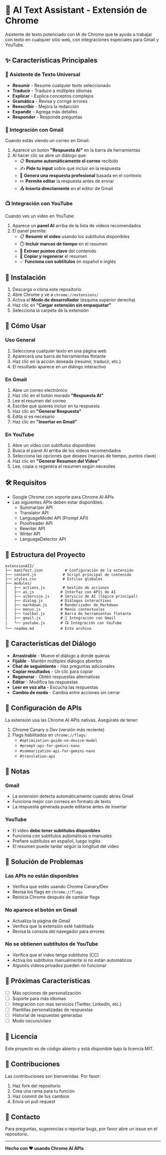# 🤖 AI Text Assistant - Extensión de Chrome

Asistente de texto potenciado con IA de Chrome que te ayuda a trabajar con texto en cualquier sitio web, con integraciones especiales para Gmail y YouTube.

## ✨ Características Principales

### 📝 Asistente de Texto Universal
- **Resumir** - Resume cualquier texto seleccionado
- **Traducir** - Traduce a múltiples idiomas
- **Explicar** - Explica conceptos complejos
- **Gramática** - Revisa y corrige errores
- **Reescribir** - Mejora la redacción
- **Expandir** - Agrega más detalles
- **Responder** - Responde preguntas

### 📧 Integración con Gmail
Cuando estás viendo un correo en Gmail:
1. Aparece un botón **"Respuesta AI"** en la barra de herramientas
2. Al hacer clic se abre un diálogo que:
   - 📋 **Resume automáticamente el correo** recibido
   - ✍️ **Pide tu input** sobre qué incluir en la respuesta
   - 🤖 **Genera una respuesta profesional** basada en el contexto
   - ✏️ **Permite editar** la respuesta antes de enviar
   - 📤 **Inserta directamente** en el editor de Gmail

### 📺 Integración con YouTube
Cuando ves un video en YouTube:
1. Aparece un **panel AI** arriba de la lista de videos recomendados
2. El panel permite:
   - 📋 **Resumir el video** usando los subtítulos disponibles
   - ⏱️ **Incluir marcas de tiempo** en el resumen
   - 🎯 **Extraer puntos clave** del contenido
   - 📄 **Copiar y regenerar** el resumen
   - ✅ **Funciona con subtítulos** en español e inglés

## 🚀 Instalación

1. Descarga o clona este repositorio
2. Abre Chrome y ve a `chrome://extensions/`
3. Activa el **Modo de desarrollador** (esquina superior derecha)
4. Haz clic en **"Cargar extensión sin empaquetar"**
5. Selecciona la carpeta de la extensión

## 🎯 Cómo Usar

### Uso General
1. Selecciona cualquier texto en una página web
2. Aparecerá una barra de herramientas flotante
3. Haz clic en la acción deseada (resumir, traducir, etc.)
4. El resultado aparece en un diálogo interactivo

### En Gmail
1. Abre un correo electrónico
2. Haz clic en el botón morado **"Respuesta AI"**
3. Lee el resumen del correo
4. Escribe qué quieres incluir en tu respuesta
5. Haz clic en **"Generar Respuesta"**
6. Edita si es necesario
7. Haz clic en **"Insertar en Gmail"**

### En YouTube
1. Abre un video con subtítulos disponibles
2. Busca el panel AI arriba de los videos recomendados
3. Selecciona las opciones que desees (marcas de tiempo, puntos clave)
4. Haz clic en **"Generar Resumen del Video"**
5. Lee, copia o regenera el resumen según necesites

## 🛠️ Requisitos

- Google Chrome con soporte para Chrome AI APIs
- Las siguientes APIs deben estar disponibles:
  - Summarizer API
  - Translator API
  - LanguageModel API (Prompt API)
  - Proofreader API
  - Rewriter API
  - Writer API
  - LanguageDetector API

## 📁 Estructura del Proyecto

```
extensionAI2/
├── manifest.json          # Configuración de la extensión
├── content.js            # Script principal de contenido
├── styles.css            # Estilos globales
├── modules/
│   ├── actions.js        # Gestión de acciones
│   ├── ai.js            # Interfaz con APIs de AI
│   ├── aiService.js     # Servicio de AI (lógica principal)
│   ├── dialog.js        # Diálogos interactivos
│   ├── markdown.js      # Renderizador de Markdown
│   ├── menus.js         # Menús contextuales
│   ├── toolbar.js       # Barra de herramientas flotante
│   ├── gmail.js         # 📧 Integración con Gmail
│   └── youtube.js       # 📺 Integración con YouTube
└── readme.md            # Este archivo
```

## 🎨 Características del Diálogo

- **Arrastrable** - Mueve el diálogo a donde quieras
- **Fijable** - Mantén múltiples diálogos abiertos
- **Chat de seguimiento** - Haz preguntas adicionales
- **Copiar resultados** - Un clic para copiar
- **Regenerar** - Obtén respuestas alternativas
- **Editar** - Modifica las respuestas
- **Leer en voz alta** - Escucha las respuestas
- **Cambio de modo** - Cambia entre acciones sin cerrar

## 🔧 Configuración de APIs

La extensión usa las Chrome AI APIs nativas. Asegúrate de tener:

1. Chrome Canary o Dev (versión más reciente)
2. Flags habilitados en `chrome://flags`:
   - `#optimization-guide-on-device-model`
   - `#prompt-api-for-gemini-nano`
   - `#summarization-api-for-gemini-nano`
   - `#translation-api`

## 📝 Notas

### Gmail
- La extensión detecta automáticamente cuando abres Gmail
- Funciona mejor con correos en formato de texto
- La respuesta generada puede editarse antes de insertar

### YouTube
- El video **debe tener subtítulos disponibles**
- Funciona con subtítulos automáticos o manuales
- Prefiere subtítulos en español, luego inglés
- El resumen puede tardar según la longitud del video

## 🐛 Solución de Problemas

### Las APIs no están disponibles
- Verifica que estés usando Chrome Canary/Dev
- Revisa los flags en `chrome://flags`
- Reinicia Chrome después de cambiar flags

### No aparece el botón en Gmail
- Actualiza la página de Gmail
- Verifica que la extensión esté habilitada
- Revisa la consola del navegador para errores

### No se obtienen subtítulos de YouTube
- Verifica que el video tenga subtítulos (CC)
- Activa los subtítulos manualmente si no están automáticos
- Algunos videos privados pueden no funcionar

## 🚀 Próximas Características

- [ ] Más opciones de personalización
- [ ] Soporte para más idiomas
- [ ] Integración con más servicios (Twitter, LinkedIn, etc.)
- [ ] Plantillas personalizadas de respuestas
- [ ] Historial de respuestas generadas
- [ ] Modo oscuro/claro

## 📄 Licencia

Este proyecto es de código abierto y está disponible bajo la licencia MIT.

## 🤝 Contribuciones

Las contribuciones son bienvenidas. Por favor:
1. Haz fork del repositorio
2. Crea una rama para tu función
3. Haz commit de tus cambios
4. Envía un pull request

## 📧 Contacto

Para preguntas, sugerencias o reportar bugs, por favor abre un issue en el repositorio.

---

**Hecho con ❤️ usando Chrome AI APIs**
